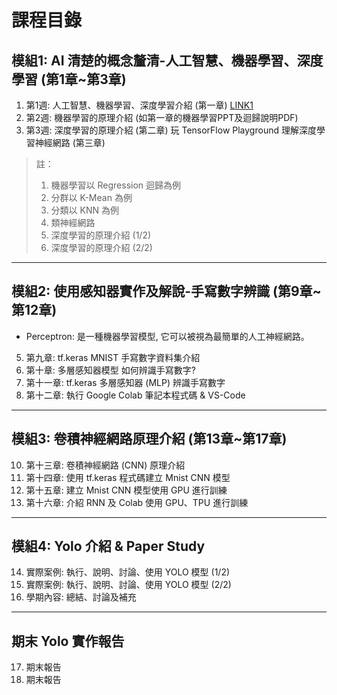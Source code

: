 # 課程目錄

## 模組1: AI 清楚的概念釐清-人工智慧、機器學習、深度學習 (第1章~第3章)

1. 第1週: 人工智慧、機器學習、深度學習介紹 (第一章) [LINK1](第一章：人工智慧、機器學習、深度學習介紹.md)
2. 第2週: 機器學習的原理介紹 (如第一章的機器學習PPT及迴歸說明PDF)
3. 第3週: 深度學習的原理介紹 (第二章)
	玩 TensorFlow Playground 理解深度學習神經網路 (第三章)

> 註：
>
> 1. 機器學習以 Regression 迴歸為例
> 2. 分群以 K-Mean 為例
> 3. 分類以 KNN 為例
> 4. 類神經網路
> 5. 深度學習的原理介紹 (1/2)
> 6. 深度學習的原理介紹 (2/2)

---

## 模組2: 使用感知器實作及解說-手寫數字辨識 (第9章~第12章)

- Perceptron: 是一種機器學習模型, 它可以被視為最簡單的人工神經網路。

5. 第九章: tf.keras MNIST 手寫數字資料集介紹
6. 第十章: 多層感知器模型 如何辨識手寫數字?
7. 第十一章: tf.keras 多層感知器 (MLP) 辨識手寫數字
8. 第十二章: 執行 Google Colab 筆記本程式碼 & VS-Code

---

## 模組3: 卷積神經網路原理介紹 (第13章~第17章)

10. 第十三章: 卷積神經網路 (CNN) 原理介紹
11. 第十四章: 使用 tf.keras 程式碼建立 Mnist CNN 模型
12. 第十五章: 建立 Mnist CNN 模型使用 GPU 進行訓練
13. 第十六章: 介紹 RNN 及 Colab 使用 GPU、TPU 進行訓練

---

## 模組4: Yolo 介紹 & Paper Study

14. 實際案例: 執行、說明、討論、使用 YOLO 模型 (1/2)
15. 實際案例: 執行、說明、討論、使用 YOLO 模型 (2/2)
16. 學期內容: 總結、討論及補充

---

## 期末 Yolo 實作報告

17. 期末報告
18. 期末報告
